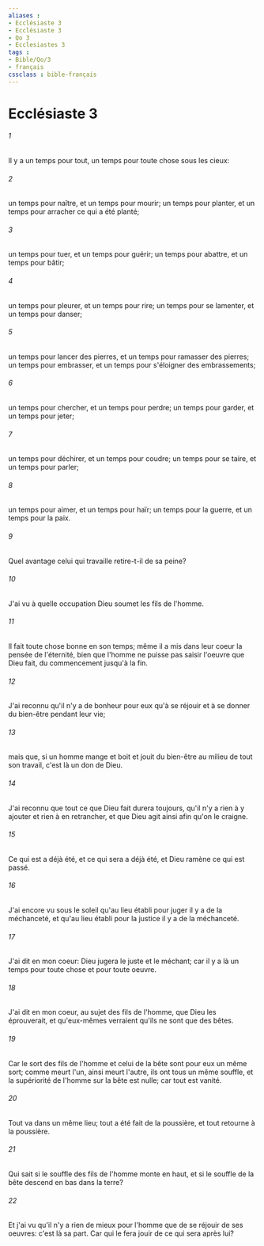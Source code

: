 ```yaml
---
aliases : 
- Ecclésiaste 3
- Ecclésiaste 3
- Qo 3
- Ecclesiastes 3
tags : 
- Bible/Qo/3
- français
cssclass : bible-français
---
```


# Ecclésiaste 3

###### 1
Il y a un temps pour tout, un temps pour toute chose sous les cieux:
###### 2
un temps pour naître, et un temps pour mourir; un temps pour planter, et un temps pour arracher ce qui a été planté;
###### 3
un temps pour tuer, et un temps pour guérir; un temps pour abattre, et un temps pour bâtir;
###### 4
un temps pour pleurer, et un temps pour rire; un temps pour se lamenter, et un temps pour danser;
###### 5
un temps pour lancer des pierres, et un temps pour ramasser des pierres; un temps pour embrasser, et un temps pour s'éloigner des embrassements;
###### 6
un temps pour chercher, et un temps pour perdre; un temps pour garder, et un temps pour jeter;
###### 7
un temps pour déchirer, et un temps pour coudre; un temps pour se taire, et un temps pour parler;
###### 8
un temps pour aimer, et un temps pour haïr; un temps pour la guerre, et un temps pour la paix.
###### 9
Quel avantage celui qui travaille retire-t-il de sa peine?
###### 10
J'ai vu à quelle occupation Dieu soumet les fils de l'homme.
###### 11
Il fait toute chose bonne en son temps; même il a mis dans leur coeur la pensée de l'éternité, bien que l'homme ne puisse pas saisir l'oeuvre que Dieu fait, du commencement jusqu'à la fin.
###### 12
J'ai reconnu qu'il n'y a de bonheur pour eux qu'à se réjouir et à se donner du bien-être pendant leur vie;
###### 13
mais que, si un homme mange et boit et jouit du bien-être au milieu de tout son travail, c'est là un don de Dieu.
###### 14
J'ai reconnu que tout ce que Dieu fait durera toujours, qu'il n'y a rien à y ajouter et rien à en retrancher, et que Dieu agit ainsi afin qu'on le craigne.
###### 15
Ce qui est a déjà été, et ce qui sera a déjà été, et Dieu ramène ce qui est passé.
###### 16
J'ai encore vu sous le soleil qu'au lieu établi pour juger il y a de la méchanceté, et qu'au lieu établi pour la justice il y a de la méchanceté.
###### 17
J'ai dit en mon coeur: Dieu jugera le juste et le méchant; car il y a là un temps pour toute chose et pour toute oeuvre.
###### 18
J'ai dit en mon coeur, au sujet des fils de l'homme, que Dieu les éprouverait, et qu'eux-mêmes verraient qu'ils ne sont que des bêtes.
###### 19
Car le sort des fils de l'homme et celui de la bête sont pour eux un même sort; comme meurt l'un, ainsi meurt l'autre, ils ont tous un même souffle, et la supériorité de l'homme sur la bête est nulle; car tout est vanité.
###### 20
Tout va dans un même lieu; tout a été fait de la poussière, et tout retourne à la poussière.
###### 21
Qui sait si le souffle des fils de l'homme monte en haut, et si le souffle de la bête descend en bas dans la terre?
###### 22
Et j'ai vu qu'il n'y a rien de mieux pour l'homme que de se réjouir de ses oeuvres: c'est là sa part. Car qui le fera jouir de ce qui sera après lui?
